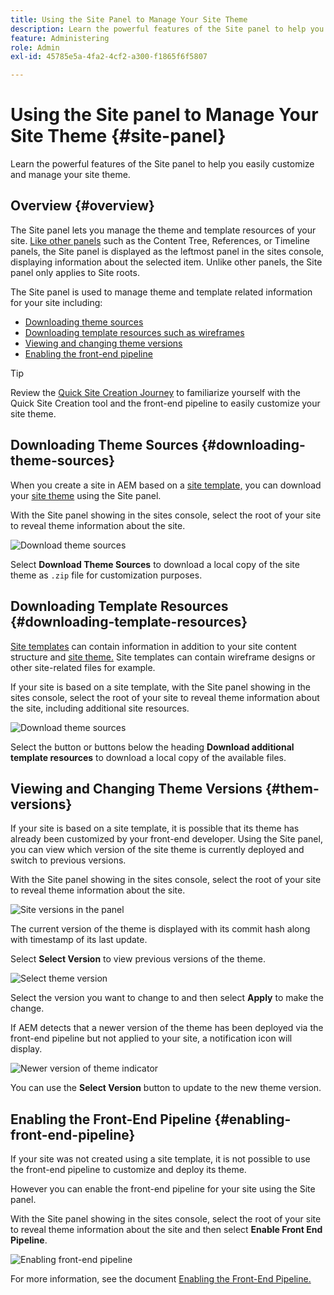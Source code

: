 ```yaml
---
title: Using the Site Panel to Manage Your Site Theme
description: Learn the powerful features of the Site panel to help you easily customize and manage your site theme.
feature: Administering
role: Admin
exl-id: 45785e5a-4fa2-4cf2-a300-f1865f6f5807

---
```

# Using the Site panel to Manage Your Site Theme {#site-panel}

Learn the powerful features of the Site panel to help you easily customize and manage your site theme.

## Overview {#overview}

The Site panel lets you manage the theme and template resources of your site. [Like other panels](/help/sites-cloud/authoring/getting-started/console-side-panel.md) such as the Content Tree, References, or Timeline panels, the Site panel is displayed as the leftmost panel in the sites console, displaying information about the selected item. Unlike other panels, the Site panel only applies to Site roots.

The Site panel is used to manage theme and template related information for your site including:

* [Downloading theme sources](#downloading-theme-sources)
* [Downloading template resources such as wireframes](#downloading-template-resources)
* [Viewing and changing theme versions](#theme-vrsions)
* [Enabling the front-end pipeline](#enabling-the-front-end-pipeline)

>[!TIP]
>
>Review the [Quick Site Creation Journey](/help/journey-sites/quick-site/overview.md) to familiarize yourself with the Quick Site Creation tool and the front-end pipeline to easily customize your site theme.

## Downloading Theme Sources {#downloading-theme-sources}

When you create a site in AEM based on a [site template,](site-templates.md) you can download your [site theme](site-themes.md) using the Site panel.

With the Site panel showing in the sites console, select the root of your site to reveal theme information about the site.

![Download theme sources](/help/sites-cloud/administering/assets/download-theme-wireframe.png)

Select **Download Theme Sources** to download a local copy of the site theme as `.zip` file for customization purposes.

## Downloading Template Resources {#downloading-template-resources}

[Site templates](site-templates.md) can contain information in addition to your site content structure and [site theme.](site-themes.md) Site templates can contain wireframe designs or other site-related files for example.

If your site is based on a site template, with the Site panel showing in the sites console, select the root of your site to reveal theme information about the site, including additional site resources.

![Download theme sources](/help/sites-cloud/administering/assets/download-theme-wireframe.png)

Select the button or buttons below the heading **Download additional template resources** to download a local copy of the available files.

## Viewing and Changing Theme Versions {#them-versions}

If your site is based on a site template, it is possible that its theme has already been customized by your front-end developer. Using the Site panel, you can view which version of the site theme is currently deployed and switch to previous versions.

With the Site panel showing in the sites console, select the root of your site to reveal theme information about the site.

![Site versions in the panel](/help/sites-cloud/administering/assets/theme-versions.png)

The current version of the theme is displayed with its commit hash along with timestamp of its last update.

Select **Select Version** to view previous versions of the theme.

![Select theme version](/help/sites-cloud/administering/assets/select-theme-versions.png)

Select the version you want to change to and then select **Apply** to make the change.

If AEM detects that a newer version of the theme has been deployed via the front-end pipeline but not applied to your site, a notification icon will display.

![Newer version of theme indicator](/help/sites-cloud/administering/assets/new-theme-version.png)

You can use the **Select Version** button to update to the new theme version.

## Enabling the Front-End Pipeline {#enabling-front-end-pipeline}

If your site was not created using a site template, it is not possible to use the front-end pipeline to customize and deploy its theme.

However you can enable the front-end pipeline for your site using the Site panel.

With the Site panel showing in the sites console, select the root of your site to reveal theme information about the site and then select **Enable Front End Pipeline**.

![Enabling front-end pipeline](/help/sites-cloud/administering/assets/enable-fep.png)

For more information, see the document [Enabling the Front-End Pipeline.](enable-front-end-pipeline.md)
